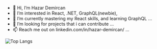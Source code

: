 - 👋 Hi, I’m Hazar Demircan
- 👀 I’m interested in React, .NET, GraphQL(newbie), 
- 🌱 I’m currently mastering my React skills, and learning GraphQL ...
- 💞️ I’m looking for projects that i can contribute ...
- 📫 Reach me out on linkedin.com/in/hazar-demircan/ ...

<!---
hazardemircan/hazardemircan is a ✨ special ✨ repository because its `README.md` (this file) appears on your GitHub profile.
You can click the Preview link to take a look at your changes.
--->
![Top Langs](https://github-readme-stats.vercel.app/api/top-langs/?username=myusername&hide=javascript,css,scss,html&theme=tokyonight)
